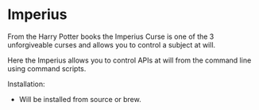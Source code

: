 # Imperius

From the Harry Potter books the Imperius Curse is one of the 3  unforgiveable curses and allows you to control a subject at will.

Here the Imperius allows you to control APIs at will from the command line using command scripts.

Installation:

- Will be installed from source or brew.
